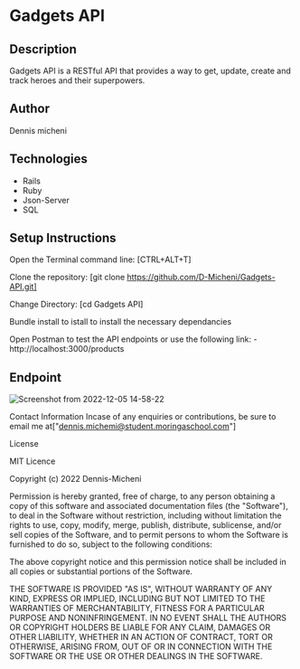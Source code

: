 # Gadgets API
## Description
Gadgets API is a RESTful API that provides a way to get, update, create  and track heroes and their superpowers.
## Author 
Dennis micheni
## Technologies
* Rails
* Ruby
* Json-Server
* SQL
## Setup Instructions
Open the Terminal command line: [CTRL+ALT+T]

Clone the repository: [git clone https://github.com/D-Micheni/Gadgets-API.git]

Change Directory: [cd Gadgets API]

Bundle install to istall to install the necessary dependancies 

Open Postman to test the API endpoints or use the following link:
    - http://localhost:3000/products
    
## Endpoint

![Screenshot from 2022-12-05 14-58-22](https://user-images.githubusercontent.com/108609340/205635310-07ff4830-e1f8-4dcb-8249-db55c05749e5.png)



Contact Information
Incase of any enquiries or contributions, be sure to email me at["dennis.michemi@student.moringaschool.com"]

License

MIT Licence

Copyright (c) 2022 Dennis-Micheni

Permission is hereby granted, free of charge, to any person obtaining a copy of this software and associated documentation files (the "Software"), to deal in the Software without restriction, including without limitation the rights to use, copy, modify, merge, publish, distribute, sublicense, and/or sell copies of the Software, and to permit persons to whom the Software is furnished to do so, subject to the following conditions:

The above copyright notice and this permission notice shall be included in all copies or substantial portions of the Software.

THE SOFTWARE IS PROVIDED "AS IS", WITHOUT WARRANTY OF ANY KIND, EXPRESS OR IMPLIED, INCLUDING BUT NOT LIMITED TO THE WARRANTIES OF MERCHANTABILITY, FITNESS FOR A PARTICULAR PURPOSE AND NONINFRINGEMENT. IN NO EVENT SHALL THE AUTHORS OR COPYRIGHT HOLDERS BE LIABLE FOR ANY CLAIM, DAMAGES OR OTHER LIABILITY, WHETHER IN AN ACTION OF CONTRACT, TORT OR OTHERWISE, ARISING FROM, OUT OF OR IN CONNECTION WITH THE SOFTWARE OR THE USE OR OTHER DEALINGS IN THE SOFTWARE.
